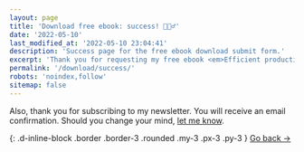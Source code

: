 ```yaml
---
layout: page
title: 'Download free ebook: success! 🏃🏻‍♂️'
date: '2022-05-10'
last_modified_at: '2022-05-10 23:04:41'
description: 'Success page for the free ebook download submit form.'
excerpt: 'Thank you for requesting my free ebook <em>Efficient productivity for music professionals</em>. You will receive the link in your inbox.'
permalink: '/download/success/'
robots: 'noindex,follow'
sitemap: false
---
```

Also, thank you for subscribing to my newsletter. You will receive an email confirmation. Should you change your mind, [let me know](/contact/).

{: .d-inline-block .border .border-3 .rounded .my-3 .px-3 .py-3 }
[Go back →](/work/)